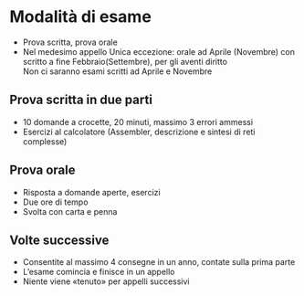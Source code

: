 # Modalità di esame
- Prova scritta, prova orale
- Nel medesimo appello
Unica eccezione: orale ad Aprile (Novembre) con scritto a fine Febbraio(Settembre), per gli aventi diritto<br>
Non ci saranno esami scritti ad Aprile e Novembre

## Prova scritta in due parti
- 10 domande a crocette, 20 minuti, massimo 3 errori ammessi
- Esercizi al calcolatore (Assembler, descrizione e sintesi di reti complesse)


## Prova orale
- Risposta a domande aperte, esercizi
- Due ore di tempo
- Svolta con carta e penna


## Volte successive
- Consentite al massimo 4 consegne in un anno, contate sulla prima parte
- L’esame comincia e finisce in un appello
- Niente viene «tenuto» per appelli successivi